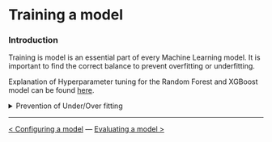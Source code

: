 # Training a model

### Introduction

Training is model is an essential part of every Machine Learning model. It is important to find the correct balance to prevent overfitting or underfitting. 

Explanation of Hyperparameter tuning for the Random Forest and XGBoost model can be found [here](configuring_a_model.md).

<details><summary>Prevention of Under/Over fitting</summary>

Throughout the implementation of the MET prediction model we've encountered multiple obstacles. Here is a list of actions I took to prevent under/over fitting.

<details><summary>Removing Irrelevent Features</summary>

Removing Irrelevent or high correlating features was also used to prevent overfitting. Take the feature Body Mass Index (BMI) for example. This feature was created from the length and weight of the respondent. After analyzing the feature correlation heatmap I found that weight had a very high correlation with BMI. I decided to pick either length and weight or BMI. The final decision was to remove BMI as a feature.

<details><summary>Feature Correlation Heatmap</summary>

![](../Images/predictive-analysis/heatmap-walking-prediction.PNG)

</details> 

</details>

<details><summary>Creating Relevent Features</summary>

After struggling for a while and not getting higher correlations for the MET prediction models I thought about adding new relevant features. The speed of the respondent made sense in our case. Running or walking faster means you use more energy which results in a higher MET production. 
The implementation of the `speed` feature was a good choice, because our models all improved quiet a bit!

</details>

<details><summary>Removing Noise</summary>

The noise for the MET prediction models were usually respondents who weren't able to perform the lab activities according to the rest of the respondents. For example: 70+ year old respondents that could not complete the activities for the given time were excluded from the experiment. This has been agreed in consulation with Annemieke van Leuten and John Bolte from Centraal Bureau of Statistiek (CBS). 

</details>

</details>

---

[<  Configuring a model](configuring_a_model.md) — [Evaluating a model >](evaluating_a_model.md) 